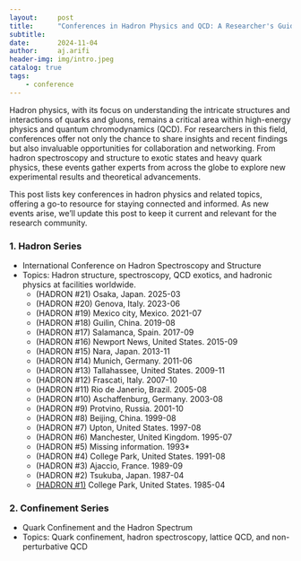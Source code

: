```yaml
---
layout:     post
title:      "Conferences in Hadron Physics and QCD: A Researcher's Guide"
subtitle:   
date:       2024-11-04
author:     aj.arifi
header-img: img/intro.jpeg
catalog: true
tags:
    - conference
---
```


Hadron physics, with its focus on understanding the intricate structures and interactions of quarks and gluons, 
remains a critical area within high-energy physics and quantum chromodynamics (QCD). 
For researchers in this field, conferences offer not only the chance to share insights 
and recent findings but also invaluable opportunities for collaboration and networking. 
From hadron spectroscopy and structure to exotic states and heavy quark physics, 
these events gather experts from across the globe to explore new experimental results and theoretical advancements.

This post lists key conferences in hadron physics and related topics, offering a go-to resource for staying connected and informed. 
As new events arise, we’ll update this post to keep it current and relevant for the research community.

### 1. Hadron Series
  - International Conference on Hadron Spectroscopy and Structure 
  - Topics: Hadron structure, spectroscopy, QCD exotics, and hadronic physics at facilities worldwide.
    - (HADRON #21) Osaka, Japan. 2025-03 
    - (HADRON #20) Genova, Italy. 2023-06 
    - (HADRON #19) Mexico city, Mexico. 2021-07 
    - (HADRON #18) Guilin, China. 2019-08 
    - (HADRON #17) Salamanca, Spain. 2017-09 
    - (HADRON #16) Newport News, United States. 2015-09 
    - (HADRON #15) Nara, Japan. 2013-11 
    - (HADRON #14) Munich, Germany. 2011-06 
    - (HADRON #13) Tallahassee, United States. 2009-11 
    - (HADRON #12) Frascati, Italy. 2007-10 
    - (HADRON #11) Rio de Janerio, Brazil. 2005-08 
    - (HADRON #10) Aschaffenburg, Germany. 2003-08 
    - (HADRON #9) Protvino, Russia. 2001-10 
    - (HADRON #8) Beijing, China. 1999-08 
    - (HADRON #7) Upton, United States. 1997-08 
    - (HADRON #6) Manchester, United Kingdom. 1995-07 
    - (HADRON #5) Missing information. 1993* 
    - (HADRON #4) College Park, United States. 1991-08 
    - (HADRON #3) Ajaccio, France. 1989-09 
    - (HADRON #2) Tsukuba, Japan. 1987-04 
    - [(HADRON #1)](https://inspirehep.net/conferences/965770) College Park, United States. 1985-04 


### 2. Confinement Series
  - Quark Confinement and the Hadron Spectrum
  - Topics: Quark confinement, hadron spectroscopy, lattice QCD, and non-perturbative QCD
